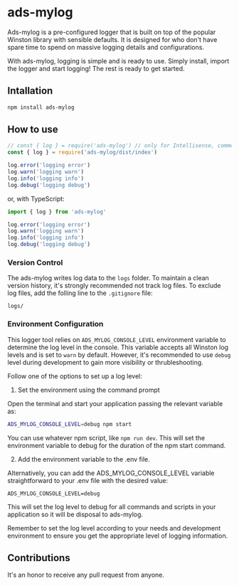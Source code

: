 # ads-mylog

Ads-mylog is a pre-configured logger that is built on top of the popular Winston library with sensible defaults. It is designed for who don't have spare time to spend on massive logging details and configurations.

With ads-mylog, logging is simple and is ready to use. Simply install, import the logger and start logging! The rest is ready to get started.

## Intallation

```bash
npm install ads-mylog
```

## How to use

```js
// const { log } = require('ads-mylog') // only for Intellisense, comment before execute
const { log } = require('ads-mylog/dist/index')

log.error('logging error')
log.warn('logging warn')
log.info('logging info')
log.debug('logging debug')
```

or, with TypeScript:

```ts
import { log } from 'ads-mylog'

log.error('logging error')
log.warn('logging warn')
log.info('logging info')
log.debug('logging debug')
```

### Version Control

The ads-mylog writes log data to the `logs` folder. To maintain a clean version history, it's strongly recommended not track log files. To exclude log files, add the folling line to the `.gitignore` file:

```.gitignore
logs/
```



### Environment Configuration

This logger tool relies on `ADS_MYLOG_CONSOLE_LEVEL` environment variable to determine the log level in the console. This variable accepts all Winston log levels and is set to `warn` by default. However, it's recommended to use `debug` level during development to gain more visibility or thrubleshooting. 

Follow one of the options to set up a log level:

1. Set the environment using the command prompt

Open the terminal and start your application passing the relevant variable as:

```bash
ADS_MYLOG_CONSOLE_LEVEL=debug npm start
```

You can use whatever npm script, like `npm run dev`. This will set the environment variable to debug for the duration of the npm start command.


2. Add the environment variable to the .env file.

Alternatively, you can add the ADS_MYLOG_CONSOLE_LEVEL variable straightforward to your .env file with the desired value:

```config
ADS_MYLOG_CONSOLE_LEVEL=debug
```

This will set the log level to debug for all commands and scripts in your application so it will be disposal to ads-mylog.

Remember to set the log level according to your needs and development environment to ensure you get the appropriate level of logging information.

## Contributions

It's an honor to receive any pull request from anyone.